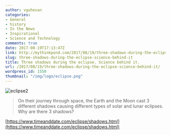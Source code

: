 ```yaml
---
author: vguhesan
categories:
- General
- history
- In the News
- Inspirational
- Science and Technology
comments: true
date: 2017-08-19T17:13:47Z
link: http://mythinkpond.com/2017/08/19/three-shadows-during-the-eclipse-science-behind-it/
slug: three-shadows-during-the-eclipse-science-behind-it
title: Three shadows during the eclipse. Science behind it. 
url: /2017/08/19/three-shadows-during-the-eclipse-science-behind-it/
wordpress_id: 1550
thumbnail: "/img/logo/eclipse.png"
---
```


![eclipse2](/img/2017/08/eclipse2.jpg)


<blockquote>On their journey through space, the Earth and the Moon cast 3 different shadows causing different types of solar and lunar eclipses. Why are there 3 shadows?</blockquote>


[https://www.timeanddate.com/eclipse/shadows.html](https://www.timeanddate.com/eclipse/shadows.html)
